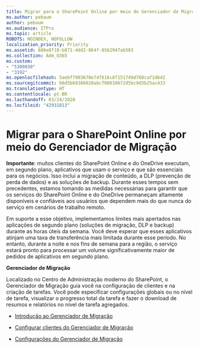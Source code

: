 ```yaml
---
title: Migrar para o SharePoint Online por meio do Gerenciador de Migração
ms.author: pebaum
author: pebaum
ms.audience: ITPro
ms.topic: article
ROBOTS: NOINDEX, NOFOLLOW
localization_priority: Priority
ms.assetid: 686e8f18-b871-4dd2-864f-8562947ab583
ms.collection: Adm_O365
ms.custom:
- "5300030"
- "3192"
ms.openlocfilehash: 5aebf7903670e74f616c8f151749d760caf1d642
ms.sourcegitcommit: b0d5b68366028abcf08610672d5bc9d3b25ac433
ms.translationtype: HT
ms.contentlocale: pt-BR
ms.lasthandoff: 03/24/2020
ms.locfileid: "42931813"
---
```

# <a name="migrating-to-sharepoint-online-via-migration-manager"></a>Migrar para o SharePoint Online por meio do Gerenciador de Migração

**Importante**: muitos clientes do SharePoint Online e do OneDrive executam, em segundo plano, aplicativos que usam o serviço e que são essenciais para os negócios. Isso inclui a migração de conteúdo, a DLP (prevenção de perda de dados) e as soluções de backup. Durante esses tempos sem precedentes, estamos tomando as medidas necessárias para garantir que os serviços do SharePoint Online e do OneDrive permaneçam altamente disponíveis e confiáveis aos usuários que dependem mais do que nunca do serviço em cenários de trabalho remoto.

Em suporte a esse objetivo, implementamos limites mais apertados nas aplicações de segundo plano (soluções de migração, DLP e backup) durante as horas úteis da semana. Você deve esperar que esses aplicativos atinjam uma taxa de transferência mais limitada durante esse período. No entanto, durante a noite e nos fins de semana para a região, o serviço estará pronto para processar um volume significativamente maior de pedidos de aplicativos em segundo plano.

**Gerenciador de Migração**

Localizado no Centro de Administração moderno do SharePoint, o Gerenciador de Migração guia você na configuração de clientes e na criação de tarefas. Você pode especificar configurações globais ou no nível de tarefa, visualizar o progresso total da tarefa e fazer o download de resumos e relatórios no nível de tarefa agregados.

- [Introdução ao Gerenciador de Migração](https://docs.microsoft.com/sharepointmigration/mm-get-started)

- [Configurar clientes do Gerenciador de Migração](https://docs.microsoft.com/sharepointmigration/mm-setup-clients)

- [Configurações do Gerenciador de Migração](https://docs.microsoft.com/sharepointmigration/mm-settings)
